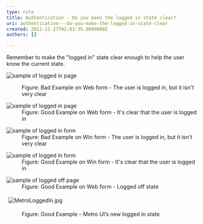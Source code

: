 ```yaml
---
type: rule
title: Authentication - Do you make the logged in state clear?
uri: authentication---do-you-make-the-logged-in-state-clear
created: 2012-11-27T02:03:35.0000000Z
authors: []

---
```


 
Remember to make the "logged in" state clear enough to help the user know the current state.
   ​  <dl class="badImage"><dt> 
      <img src="http&#58;//www.ssw.com.au/ssw/Standards/Rules/Images/weblogin_bad.gif" alt="sample of logged in page"> 
   </dt><dd>Figure&#58; Bad Example on Web form - The user is logged in, but it isn't very clear</dd></dl><dl class="goodImage"><dt> 
      <img src="http&#58;//www.ssw.com.au/ssw/Standards/Rules/Images/weblogin_good.gif" alt="sample of logged in page"> 
   </dt><dd>Figure&#58; Good Example on Web form - It's clear that the user is logged in</dd></dl><dl class="badImage"><dt> 
      <img src="http&#58;//www.ssw.com.au/ssw/Standards/Rules/Images/winlogin_bad.gif" alt="sample of logged in form"> 
   </dt><dd>Figure&#58; Bad Example on Win form - The user is logged in, but it isn't very clear</dd></dl><dl class="goodImage"><dt> 
      <img src="http&#58;//www.ssw.com.au/ssw/Standards/Rules/Images/BetterInterface_sqlAuditorLogin.jpg" alt="sample of logged in form"> 
   </dt><dd>Figure&#58; Good Example on Win form - It's clear that the user is logged in</dd></dl><dl class="goodImage"><dt> 
      <img src="http&#58;//www.ssw.com.au/ssw/Standards/Rules/Images/weblogoff.gif" alt="sample of logged off page"> 
   </dt><dd>Figure&#58; Good Example on Web form - Logged off state</dd></dl><dl class="ssw15-rteElement-ImageArea">   <img alt="MetroLoggedIn.jpg" src="/DesignandPresentation/RulestoBetterInterfacesGeneral/SiteAssets/Pages/Authentication---Do-you-make-the-logged-in-state-clear/MetroLoggedIn.jpg" style="margin&#58;5px;"></dl><dd class="ssw15-rteElement-FigureGood">Figure&#58; Good Example – Metro UI’s new logged in state 
   <br></dd>
